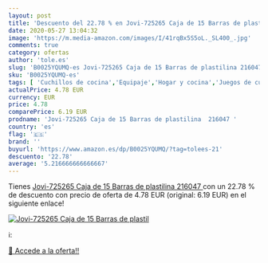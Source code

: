 ```yaml
---
layout: post
title: 'Descuento del 22.78 % en Jovi-725265 Caja de 15 Barras de plastil'
date: 2020-05-27 13:04:32
image: 'https://m.media-amazon.com/images/I/41rqBx5S5oL._SL400_.jpg'
comments: true
category: ofertas
author: 'tole.es'
slug: 'B0025YQUMQ-es Jovi-725265 Caja de 15 Barras de plastilina 216047'
sku: 'B0025YQUMQ-es'
tags: [ 'Cuchillos de cocina','Equipaje','Hogar y cocina','Juegos de cuchillos de cocina','Mochilas','Mochilas tipo casual','Utensilios de cocina','plastilina', ]
actualPrice: 4.78 EUR
currency: EUR
price: 4.78
comparePrice: 6.19 EUR
prodname: 'Jovi-725265 Caja de 15 Barras de plastilina  216047 '
country: 'es'
flag: '🇪🇸'
brand: ''
buyurl: 'https://www.amazon.es/dp/B0025YQUMQ/?tag=tolees-21'
descuento: '22.78'
average: '5.216666666666667'
---
```


Tienes [Jovi-725265 Caja de 15 Barras de plastilina  216047 ](https://www.amazon.es/dp/B0025YQUMQ/?tag=tolees-21) con un 22.78 % de descuento con precio de oferta de 4.78 EUR (original: 6.19 EUR) en el siguiente enlace!

[![Jovi-725265 Caja de 15 Barras de plastil](https://m.media-amazon.com/images/I/41rqBx5S5oL._SL400_.jpg)](https://www.amazon.es/dp/B0025YQUMQ/?tag=tolees-21)

ℹ️:


[🛒 Accede a la oferta!!](https://www.amazon.es/dp/B0025YQUMQ/?tag=tolees-21)

